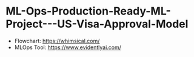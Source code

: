 # ML-Ops-Production-Ready-ML-Project---US-Visa-Approval-Model

- Flowchart: https://whimsical.com/
- MLOps Tool: https://www.evidentlyai.com/
